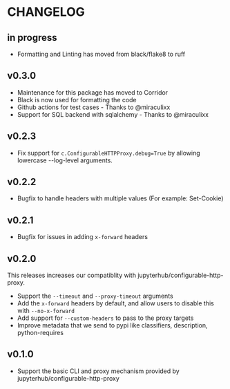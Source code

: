 # CHANGELOG

## in progress

- Formatting and Linting has moved from black/flake8 to ruff


## v0.3.0

- Maintenance for this package has moved to Corridor
- Black is now used for formatting the code
- Github actions for test cases - Thanks to @miraculixx
- Support for SQL backend with sqlalchemy - Thanks to @miraculixx

## v0.2.3

- Fix support for `c.ConfigurableHTTPProxy.debug=True` by allowing lowercase --log-level
  arguments.

## v0.2.2

- Bugfix to handle headers with multiple values (For example: Set-Cookie)

## v0.2.1

- Bugfix for issues in adding `x-forward` headers

## v0.2.0

This releases increases our compatiblity with jupyterhub/configurable-http-proxy.

- Support the `--timeout` and `--proxy-timeout` arguments
- Add the `x-forward` headers by default, and allow users to disable this with `--no-x-forward`
- Add support for `--custom-headers` to pass to the proxy targets
- Improve metadata that we send to pypi like classifiers, description, python-requires

## v0.1.0

- Support the basic CLI and proxy mechanism provided by jupyterhub/configurable-http-proxy
